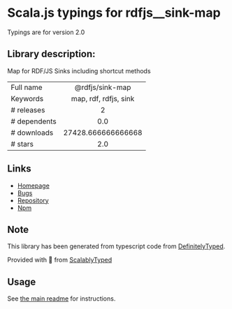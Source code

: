 
# Scala.js typings for rdfjs__sink-map

Typings are for version 2.0

## Library description:
Map for RDF/JS Sinks including shortcut methods

|                    |                 |
| ------------------ | :-------------: |
| Full name          | @rdfjs/sink-map |
| Keywords           | map, rdf, rdfjs, sink |
| # releases         | 2 |
| # dependents       | 0.0 |
| # downloads        | 27428.666666666668 |
| # stars            | 2.0 |

## Links
- [Homepage](https://github.com/rdfjs-base/sink-map)
- [Bugs](https://github.com/rdfjs-base/sink-map/issues)
- [Repository](https://github.com/rdfjs-base/sink-map)
- [Npm](https://www.npmjs.com/package/%40rdfjs%2Fsink-map)
    


## Note
This library has been generated from typescript code from [DefinitelyTyped](https://definitelytyped.org).

Provided with :purple_heart: from [ScalablyTyped](https://github.com/oyvindberg/ScalablyTyped)

## Usage
See [the main readme](../../readme.md) for instructions.


